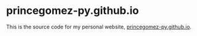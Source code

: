 # princegomez-py.github.io

This is the source code for my personal website, [princegomez-py.github.io](https://princegomez-py.github.io/portfolio).